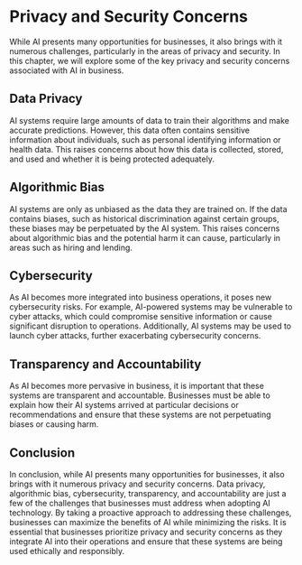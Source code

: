 Privacy and Security Concerns
======================================================================

While AI presents many opportunities for businesses, it also brings with it numerous challenges, particularly in the areas of privacy and security. In this chapter, we will explore some of the key privacy and security concerns associated with AI in business.

Data Privacy
------------

AI systems require large amounts of data to train their algorithms and make accurate predictions. However, this data often contains sensitive information about individuals, such as personal identifying information or health data. This raises concerns about how this data is collected, stored, and used and whether it is being protected adequately.

Algorithmic Bias
----------------

AI systems are only as unbiased as the data they are trained on. If the data contains biases, such as historical discrimination against certain groups, these biases may be perpetuated by the AI system. This raises concerns about algorithmic bias and the potential harm it can cause, particularly in areas such as hiring and lending.

Cybersecurity
-------------

As AI becomes more integrated into business operations, it poses new cybersecurity risks. For example, AI-powered systems may be vulnerable to cyber attacks, which could compromise sensitive information or cause significant disruption to operations. Additionally, AI systems may be used to launch cyber attacks, further exacerbating cybersecurity concerns.

Transparency and Accountability
-------------------------------

As AI becomes more pervasive in business, it is important that these systems are transparent and accountable. Businesses must be able to explain how their AI systems arrived at particular decisions or recommendations and ensure that these systems are not perpetuating biases or causing harm.

Conclusion
----------

In conclusion, while AI presents many opportunities for businesses, it also brings with it numerous privacy and security concerns. Data privacy, algorithmic bias, cybersecurity, transparency, and accountability are just a few of the challenges that businesses must address when adopting AI technology. By taking a proactive approach to addressing these challenges, businesses can maximize the benefits of AI while minimizing the risks. It is essential that businesses prioritize privacy and security concerns as they integrate AI into their operations and ensure that these systems are being used ethically and responsibly.
